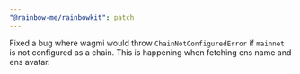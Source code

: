 ```yaml
---
"@rainbow-me/rainbowkit": patch
---
```


Fixed a bug where wagmi would throw `ChainNotConfiguredError` if `mainnet` is not configured as a chain. This is happening when fetching ens name and ens avatar.
